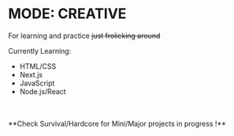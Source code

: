 # MODE: CREATIVE

For learning and practice ~~just frolicking around~~
<br>

Currently Learning: 
  - HTML/CSS
  - Next.js
  - JavaScript
  - Node.js/React

<br>
<br>
**Check Survival/Hardcore for Mini/Major projects in progress !**
